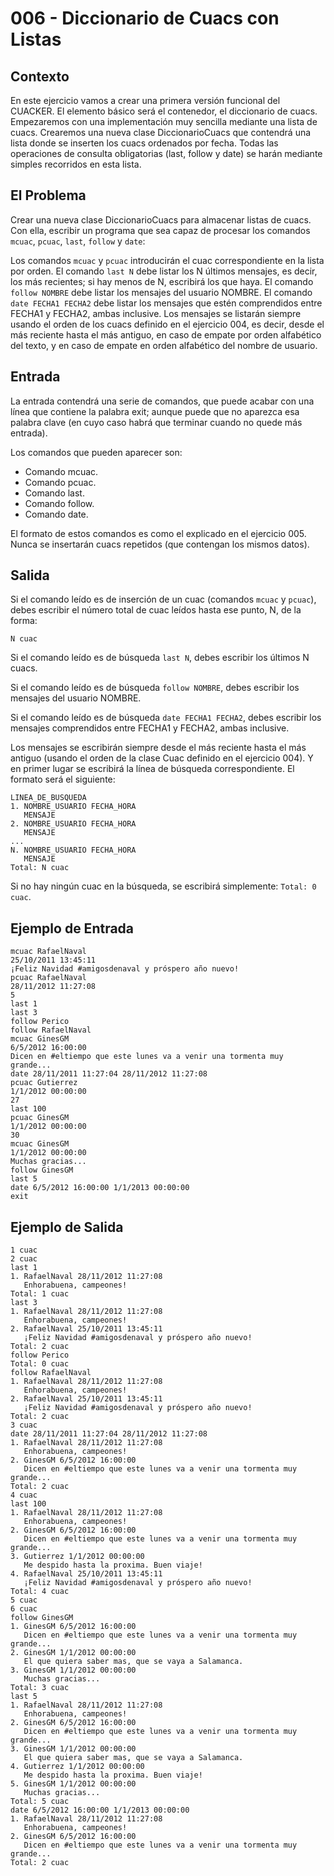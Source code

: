# 006 - Diccionario de Cuacs con Listas 

## Contexto

En este ejercicio vamos a crear una primera versión funcional del CUACKER. El elemento básico será el contenedor, el diccionario de cuacs. Empezaremos con una implementación muy sencilla mediante una lista de cuacs. Crearemos una nueva clase DiccionarioCuacs que contendrá una lista donde se inserten los cuacs ordenados por fecha. Todas las operaciones de consulta obligatorias (last, follow y date) se harán mediante simples recorridos en esta lista.

## El Problema

Crear una nueva clase DiccionarioCuacs para almacenar listas de cuacs. Con ella, escribir un programa que sea capaz de procesar los comandos `mcuac`, `pcuac`, `last`, `follow` y `date`:

Los comandos `mcuac` y `pcuac` introducirán el cuac correspondiente en la lista por orden.
El comando `last N` debe listar los N últimos mensajes, es decir, los más recientes; si hay menos de N, escribirá los que haya.
El comando `follow NOMBRE` debe listar los mensajes del usuario NOMBRE.
El comando `date FECHA1 FECHA2` debe listar los mensajes que estén comprendidos entre FECHA1 y FECHA2, ambas inclusive.
Los mensajes se listarán siempre usando el orden de los cuacs definido en el ejercicio 004, es decir, desde el más reciente hasta el más antiguo, en caso de empate por orden alfabético del texto, y en caso de empate en orden alfabético del nombre de usuario.

## Entrada

La entrada contendrá una serie de comandos, que puede acabar con una línea que contiene la palabra exit; aunque puede que no aparezca esa palabra clave (en cuyo caso habrá que terminar cuando no quede más entrada).

Los comandos que pueden aparecer son:

* Comando mcuac.
* Comando pcuac.
* Comando last.
* Comando follow.
* Comando date.

El formato de estos comandos es como el explicado en el ejercicio 005. Nunca se insertarán cuacs repetidos (que contengan los mismos datos).

## Salida

Si el comando leído es de inserción de un cuac (comandos `mcuac` y `pcuac`), debes escribir el número total de cuac leídos hasta ese punto, N, de la forma:

`N cuac`

Si el comando leído es de búsqueda `last N`, debes escribir los últimos N cuacs.

Si el comando leído es de búsqueda `follow NOMBRE`, debes escribir los mensajes del usuario NOMBRE.

Si el comando leído es de búsqueda `date FECHA1 FECHA2`, debes escribir los mensajes comprendidos entre FECHA1 y FECHA2, ambas inclusive.

Los mensajes se escribirán siempre desde el más reciente hasta el más antiguo (usando el orden de la clase Cuac definido en el ejercicio 004). Y en primer lugar se escribirá la línea de búsqueda correspondiente. El formato será el siguiente:

```
LINEA_DE_BUSQUEDA
1. NOMBRE_USUARIO FECHA_HORA
   MENSAJE
2. NOMBRE_USUARIO FECHA_HORA
   MENSAJE
...
N. NOMBRE_USUARIO FECHA_HORA
   MENSAJE
Total: N cuac
```

Si no hay ningún cuac en la búsqueda, se escribirá simplemente: `Total: 0 cuac`.

## Ejemplo de Entrada

```
mcuac RafaelNaval
25/10/2011 13:45:11
¡Feliz Navidad #amigosdenaval y próspero año nuevo!
pcuac RafaelNaval
28/11/2012 11:27:08
5
last 1
last 3
follow Perico
follow RafaelNaval
mcuac GinesGM
6/5/2012 16:00:00
Dicen en #eltiempo que este lunes va a venir una tormenta muy grande...
date 28/11/2011 11:27:04 28/11/2012 11:27:08
pcuac Gutierrez
1/1/2012 00:00:00
27
last 100
pcuac GinesGM
1/1/2012 00:00:00
30
mcuac GinesGM
1/1/2012 00:00:00
Muchas gracias...
follow GinesGM
last 5
date 6/5/2012 16:00:00 1/1/2013 00:00:00
exit
```

## Ejemplo de Salida

```
1 cuac
2 cuac
last 1
1. RafaelNaval 28/11/2012 11:27:08
   Enhorabuena, campeones!
Total: 1 cuac
last 3
1. RafaelNaval 28/11/2012 11:27:08
   Enhorabuena, campeones!
2. RafaelNaval 25/10/2011 13:45:11
   ¡Feliz Navidad #amigosdenaval y próspero año nuevo!
Total: 2 cuac
follow Perico
Total: 0 cuac
follow RafaelNaval
1. RafaelNaval 28/11/2012 11:27:08
   Enhorabuena, campeones!
2. RafaelNaval 25/10/2011 13:45:11
   ¡Feliz Navidad #amigosdenaval y próspero año nuevo!
Total: 2 cuac
3 cuac
date 28/11/2011 11:27:04 28/11/2012 11:27:08
1. RafaelNaval 28/11/2012 11:27:08
   Enhorabuena, campeones!
2. GinesGM 6/5/2012 16:00:00
   Dicen en #eltiempo que este lunes va a venir una tormenta muy grande...
Total: 2 cuac
4 cuac
last 100
1. RafaelNaval 28/11/2012 11:27:08
   Enhorabuena, campeones!
2. GinesGM 6/5/2012 16:00:00
   Dicen en #eltiempo que este lunes va a venir una tormenta muy grande...
3. Gutierrez 1/1/2012 00:00:00
   Me despido hasta la proxima. Buen viaje!
4. RafaelNaval 25/10/2011 13:45:11
   ¡Feliz Navidad #amigosdenaval y próspero año nuevo!
Total: 4 cuac
5 cuac
6 cuac
follow GinesGM
1. GinesGM 6/5/2012 16:00:00
   Dicen en #eltiempo que este lunes va a venir una tormenta muy grande...
2. GinesGM 1/1/2012 00:00:00
   El que quiera saber mas, que se vaya a Salamanca.
3. GinesGM 1/1/2012 00:00:00
   Muchas gracias...
Total: 3 cuac
last 5
1. RafaelNaval 28/11/2012 11:27:08
   Enhorabuena, campeones!
2. GinesGM 6/5/2012 16:00:00
   Dicen en #eltiempo que este lunes va a venir una tormenta muy grande...
3. GinesGM 1/1/2012 00:00:00
   El que quiera saber mas, que se vaya a Salamanca.
4. Gutierrez 1/1/2012 00:00:00
   Me despido hasta la proxima. Buen viaje!
5. GinesGM 1/1/2012 00:00:00
   Muchas gracias...
Total: 5 cuac
date 6/5/2012 16:00:00 1/1/2013 00:00:00
1. RafaelNaval 28/11/2012 11:27:08
   Enhorabuena, campeones!
2. GinesGM 6/5/2012 16:00:00
   Dicen en #eltiempo que este lunes va a venir una tormenta muy grande...
Total: 2 cuac
```